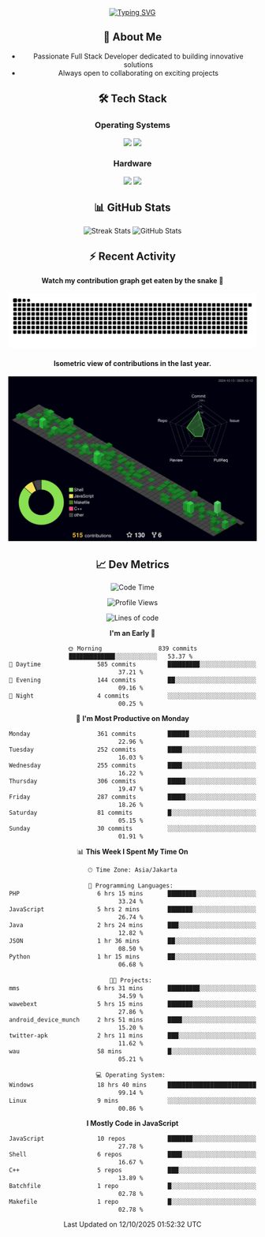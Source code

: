 <div align="center" style="max-width: 900px; margin: auto;">
<a href="https://github.com/thunderkex">
  <img src="https://readme-typing-svg.herokuapp.com?font=Fira+Code&pause=1000&center=true&vCenter=true&width=435&lines=Ha+ha!+I+am+here!;Told+you+a+storm+was+coming!" alt="Typing SVG" />
</a>

## 👋 About Me
- Passionate Full Stack Developer dedicated to building innovative solutions
- Always open to collaborating on exciting projects

## 🛠️ Tech Stack
### Operating Systems
<a href="#"><img src="https://img.shields.io/badge/Linux-FCC624?style=flat&logo=linux&logoColor=black"></a>
<a href="#"><img src="https://img.shields.io/badge/Windows-0078D6?style=flat&logo=windows&logoColor=white"></a>

### Hardware
<a href="#"><img src="https://img.shields.io/badge/Raspberry%20Pi-C51A4A?style=flat&logo=raspberrypi&logoColor=white"></a>
<a href="#"><img src="https://img.shields.io/badge/Arduino-00979D?style=flat&logo=Arduino&logoColor=white"></a>

## 📊 GitHub Stats
<div align="center">
  <img src="https://streak-stats.demolab.com?user=thunderkex&theme=tokyonight-duo&border_radius=20" alt="Streak Stats" />
  <img src="https://github-readme-stats.vercel.app/api?username=thunderkex&show_icons=true&theme=tokyonight&border_radius=20" alt="GitHub Stats" />
</div>

## ⚡ Recent Activity
<h4>Watch my contribution graph get eaten by the snake 🐍</h4>
<img width="600em" alt="thunderkex's Github commit snake" src="https://raw.githubusercontent.com/thunderkex/thunderkex/output/grid-snake-ov.svg" />

<h4>Isometric view of contributions in the last year.</h4>
<a href="./profile-3d-contrib/profile-night-green.svg">
	<img width="600em" src="./profile-3d-contrib/profile-night-green.svg">
</a>

## 📈 Dev Metrics
<!--START_SECTION:waka-->
![Code Time](http://img.shields.io/badge/Code%20Time-1%2C626%20hrs%2019%20mins-blue)

![Profile Views](http://img.shields.io/badge/Profile%20Views-5-blue)

![Lines of code](https://img.shields.io/badge/From%20Hello%20World%20I%27ve%20Written-3.5%20million%20lines%20of%20code-blue)

**I'm an Early 🐤** 

```text
🌞 Morning                839 commits         █████████████░░░░░░░░░░░░   53.37 % 
🌆 Daytime                585 commits         █████████░░░░░░░░░░░░░░░░   37.21 % 
🌃 Evening                144 commits         ██░░░░░░░░░░░░░░░░░░░░░░░   09.16 % 
🌙 Night                  4 commits           ░░░░░░░░░░░░░░░░░░░░░░░░░   00.25 % 
```
📅 **I'm Most Productive on Monday** 

```text
Monday                   361 commits         ██████░░░░░░░░░░░░░░░░░░░   22.96 % 
Tuesday                  252 commits         ████░░░░░░░░░░░░░░░░░░░░░   16.03 % 
Wednesday                255 commits         ████░░░░░░░░░░░░░░░░░░░░░   16.22 % 
Thursday                 306 commits         █████░░░░░░░░░░░░░░░░░░░░   19.47 % 
Friday                   287 commits         █████░░░░░░░░░░░░░░░░░░░░   18.26 % 
Saturday                 81 commits          █░░░░░░░░░░░░░░░░░░░░░░░░   05.15 % 
Sunday                   30 commits          ░░░░░░░░░░░░░░░░░░░░░░░░░   01.91 % 
```


📊 **This Week I Spent My Time On** 

```text
🕑︎ Time Zone: Asia/Jakarta

💬 Programming Languages: 
PHP                      6 hrs 15 mins       ████████░░░░░░░░░░░░░░░░░   33.24 % 
JavaScript               5 hrs 2 mins        ███████░░░░░░░░░░░░░░░░░░   26.74 % 
Java                     2 hrs 24 mins       ███░░░░░░░░░░░░░░░░░░░░░░   12.82 % 
JSON                     1 hr 36 mins        ██░░░░░░░░░░░░░░░░░░░░░░░   08.50 % 
Python                   1 hr 15 mins        ██░░░░░░░░░░░░░░░░░░░░░░░   06.68 % 

🐱‍💻 Projects: 
mms                      6 hrs 31 mins       █████████░░░░░░░░░░░░░░░░   34.59 % 
wawebext                 5 hrs 15 mins       ███████░░░░░░░░░░░░░░░░░░   27.86 % 
android_device_munch     2 hrs 51 mins       ████░░░░░░░░░░░░░░░░░░░░░   15.20 % 
twitter-apk              2 hrs 11 mins       ███░░░░░░░░░░░░░░░░░░░░░░   11.62 % 
wau                      58 mins             █░░░░░░░░░░░░░░░░░░░░░░░░   05.21 % 

💻 Operating System: 
Windows                  18 hrs 40 mins      █████████████████████████   99.14 % 
Linux                    9 mins              ░░░░░░░░░░░░░░░░░░░░░░░░░   00.86 % 
```

**I Mostly Code in JavaScript** 

```text
JavaScript               10 repos            ███████░░░░░░░░░░░░░░░░░░   27.78 % 
Shell                    6 repos             ████░░░░░░░░░░░░░░░░░░░░░   16.67 % 
C++                      5 repos             ███░░░░░░░░░░░░░░░░░░░░░░   13.89 % 
Batchfile                1 repo              █░░░░░░░░░░░░░░░░░░░░░░░░   02.78 % 
Makefile                 1 repo              █░░░░░░░░░░░░░░░░░░░░░░░░   02.78 % 
```




 Last Updated on 12/10/2025 01:52:32 UTC
<!--END_SECTION:waka-->
</div>
